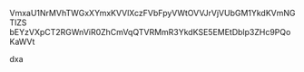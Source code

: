 VmxaU1NrMVhTWGxXYmxKVVlXczFVbFpyVWtOVVJrVjVUbGM1YkdKVmNGTlZS
bEYzVXpCT2RGWnViR0ZhCmVqQTVRMmR3YkdKSE5EMEtDblp3ZHc9PQoKaWVt

dxa